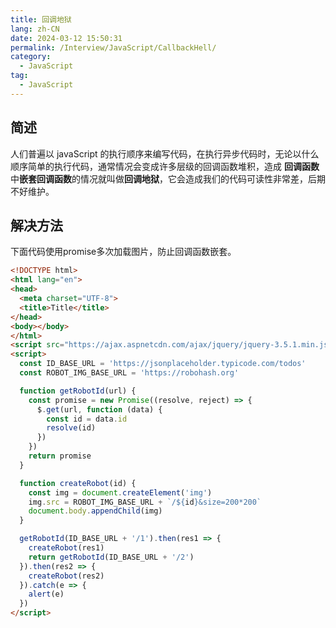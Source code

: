 ```yaml
---
title: 回调地狱
lang: zh-CN
date: 2024-03-12 15:50:31
permalink: /Interview/JavaScript/CallbackHell/
category:
  - JavaScript
tag:
  - JavaScript
---
```


## 简述

人们普遍以 javaScript 的执行顺序来编写代码，在执行异步代码时，无论以什么顺序简单的执行代码，通常情况会变成许多层级的回调函数堆积，造成
**回调函数**中**嵌套回调函数**的情况就叫做**回调地狱**，它会造成我们的代码可读性非常差，后期不好维护。

## 解决方法

下面代码使用promise多次加载图片，防止回调函数嵌套。

```html
<!DOCTYPE html>
<html lang="en">
<head>
  <meta charset="UTF-8">
  <title>Title</title>
</head>
<body></body>
</html>
<script src="https://ajax.aspnetcdn.com/ajax/jquery/jquery-3.5.1.min.js"></script>
<script>
  const ID_BASE_URL = 'https://jsonplaceholder.typicode.com/todos'
  const ROBOT_IMG_BASE_URL = 'https://robohash.org'

  function getRobotId(url) {
    const promise = new Promise((resolve, reject) => {
      $.get(url, function (data) {
        const id = data.id
        resolve(id)
      })
    })
    return promise
  }

  function createRobot(id) {
    const img = document.createElement('img')
    img.src = ROBOT_IMG_BASE_URL + `/${id}&size=200*200`
    document.body.appendChild(img)
  }

  getRobotId(ID_BASE_URL + '/1').then(res1 => {
    createRobot(res1)
    return getRobotId(ID_BASE_URL + '/2')
  }).then(res2 => {
    createRobot(res2)
  }).catch(e => {
    alert(e)
  })
</script>
```
